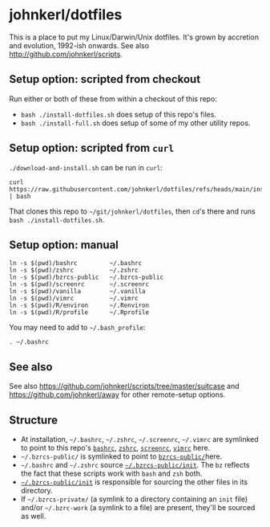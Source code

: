 # johnkerl/dotfiles

This is a place to put my Linux/Darwin/Unix dotfiles. It's grown by accretion and evolution,
1992-ish onwards.  See also http://github.com/johnkerl/scripts.

## Setup option: scripted from checkout

Run either or both of these from within a checkout of this repo:

* `bash ./install-dotfiles.sh` does setup of this repo's files.
* `bash ./install-full.sh` does setup of some of my other utility repos.

## Setup option: scripted from `curl`

`./download-and-install.sh` can be run in `curl`:

```
curl https://raw.githubusercontent.com/johnkerl/dotfiles/refs/heads/main/install.sh | bash
```

That clones this repo to `~/git/johnkerl/dotfiles`, then `cd`'s there and runs `bash
./install-dotfiles.sh`.

## Setup option: manual

```
ln -s $(pwd)/bashrc         ~/.bashrc
ln -s $(pwd)/zshrc          ~/.zshrc
ln -s $(pwd)/bzrcs-public   ~/.bzrcs-public
ln -s $(pwd)/screenrc       ~/.screenrc
ln -s $(pwd)/vanilla        ~/.vanilla
ln -s $(pwd)/vimrc          ~/.vimrc
ln -s $(pwd)/R/environ      ~/.Renviron
ln -s $(pwd)/R/profile      ~/.Rprofile
```

You may need to add to `~/.bash_profile`:

```
. ~/.bashrc
```

## See also

See also https://github.com/johnkerl/scripts/tree/master/suitcase and
https://github.com/johnkerl/away for other remote-setup options.

## Structure

* At installation, `~/.bashrc`, `~/.zshrc`, `~/.screenrc`, `~/.vimrc` are symlinked to point to this repo's [`bashrc`](./bashrc), [`zshrc`](./zshrc), [`screenrc`](./screenrc), [`vimrc`](./vimrc) here.
* `~/.bzrcs-public/` is symlinked to point to [`bzrcs-public/`](./bzrcs-public/)here.
* `~/.bashrc` and `~/.zshrc` source [`~/.bzrcs-public/init`](./bzrcs-public/init). The `bz` reflects the fact that these scripts work with `bash` and `zsh` both.
* [`~/.bzrcs-public/init`](./bzrcs-public/init) is responsible for sourcing the other files in its directory.
* If `~/.bzrcs-private/` (a symlink to a directory containing an `init` file) and/or
  `~/.bzrc-work` (a symlink to a file) are present, they'll be sourced as well.
